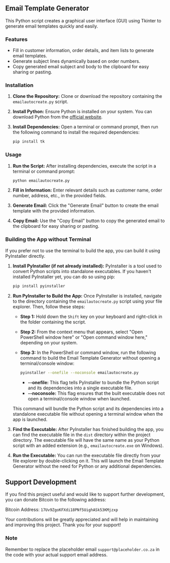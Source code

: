 ## Email Template Generator

This Python script creates a graphical user interface (GUI) using Tkinter to generate email templates quickly and easily.

### Features

- Fill in customer information, order details, and item lists to generate email templates.
- Generate subject lines dynamically based on order numbers.
- Copy generated email subject and body to the clipboard for easy sharing or pasting.

### Installation

1. **Clone the Repository:**
   Clone or download the repository containing the `emailautocreate.py` script.

2. **Install Python:**
   Ensure Python is installed on your system. You can download Python from the [official website](https://www.python.org/downloads/).

3. **Install Dependencies:**
   Open a terminal or command prompt, then run the following command to install the required dependencies:
   ```sh
   pip install tk
   ```

### Usage

1. **Run the Script:**
   After installing dependencies, execute the script in a terminal or command prompt:
   ```sh
   python emailautocreate.py
   ```

2. **Fill in Information:**
   Enter relevant details such as customer name, order number, address, etc., in the provided fields.

3. **Generate Email:**
   Click the "Generate Email" button to create the email template with the provided information.

4. **Copy Email:**
   Use the "Copy Email" button to copy the generated email to the clipboard for easy sharing or pasting.

### Building the App without Terminal

If you prefer not to use the terminal to build the app, you can build it using PyInstaller directly.

1. **Install PyInstaller (if not already installed):**
   PyInstaller is a tool used to convert Python scripts into standalone executables. If you haven't installed PyInstaller yet, you can do so using pip:
   ```sh
   pip install pyinstaller
   ```

2. **Run PyInstaller to Build the App:**
   Once PyInstaller is installed, navigate to the directory containing the `emailautocreate.py` script using your file explorer. Then, follow these steps:

   - **Step 1:** Hold down the `Shift` key on your keyboard and right-click in the folder containing the script.
   - **Step 2:** From the context menu that appears, select "Open PowerShell window here" or "Open command window here," depending on your system.
   - **Step 3:** In the PowerShell or command window, run the following command to build the Email Template Generator without opening a terminal/console window:
     ```sh
     pyinstaller --onefile --noconsole emailautocreate.py
     ```

     - **--onefile:** This flag tells PyInstaller to bundle the Python script and its dependencies into a single executable file.
     - **--noconsole:** This flag ensures that the built executable does not open a terminal/console window when launched.

   This command will bundle the Python script and its dependencies into a standalone executable file without opening a terminal window when the app is launched.

3. **Find the Executable:**
   After PyInstaller has finished building the app, you can find the executable file in the `dist` directory within the project directory. The executable file will have the same name as your Python script with an added extension (e.g., `emailautocreate.exe` on Windows).

4. **Run the Executable:**
   You can run the executable file directly from your file explorer by double-clicking on it. This will launch the Email Template Generator without the need for Python or any additional dependencies.

## Support Development

If you find this project useful and would like to support further development, you can donate Bitcoin to the following address:

Bitcoin Address: `17Uv9ZgoKFXdi18PNf5UighASk53KMjzxp`

Your contributions will be greatly appreciated and will help in maintaining and improving this project. Thank you for your support!

### Note

Remember to replace the placeholder email `support@placeholder.co.za` in the code with your actual support email address.
